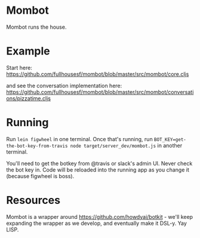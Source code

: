 # Mombot

Mombot runs the house.

# Example

Start here: https://github.com/fullhousesf/mombot/blob/master/src/mombot/core.cljs

and see the conversation implementation here: https://github.com/fullhousesf/mombot/blob/master/src/mombot/conversations/pizzatime.cljs

# Running

Run `lein figwheel` in one terminal. Once that's running, run `BOT_KEY=get-the-bot-key-from-travis node target/server_dev/mombot.js` in another terminal.

You'll need to get the botkey from @travis or slack's admin UI. Never check the bot key in. Code will be reloaded into the running app as you change it (because figwheel is boss).

# Resources

Mombot is a wrapper around https://github.com/howdyai/botkit - we'll keep expanding the wrapper as we develop, and eventually make it DSL-y. Yay LISP.
